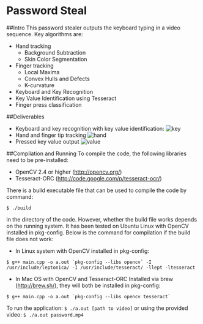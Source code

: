 Password Steal
==============
##Intro
This password stealer outputs the keyboard typing in a video sequence. Key algorithms are:
* Hand tracking
	* Background Subtraction
	* Skin Color Segmentation
* Finger tracking
	* Local Maxima
	* Convex Hulls and Defects
	* K-curvature
* Keyboard and Key Recognition
* Key Value Identification using Tesseract
* Finger press classification

##Deliverables
* Keyboard and key recognition with key value identification:
![key](http://www.mftp.info/20140202/1392023164x1927178161.png)
* Hand and finger tip tracking
![hand](http://www.mftp.info/20140202/1392023203x1927178161.png)
* Pressed key value output
![value](http://www.mftp.info/20140202/1392023230x1927178161.png)

##Compilation and Running
To compile the code, the following libraries need to be pre-installed:
* OpenCV 2.4 or higher (http://opencv.org/)
* Tesseract-ORC (http://code.google.com/p/tesseract-ocr/)

There is a build executable file that can be used to compile the code by command:
```
$ ./build
```
in the directory of the code.
However, whether the build file works depends on the running system. It has been tested on Ubuntu Linux with OpenCV installed in pkg-config. Below is the command for compilation if the build file does not work:
* In Linux system with OpenCV installed in pkg-config:
```
$ g++ main.cpp -o a.out `pkg-config --libs opencv` -I /usr/include/leptonica/ -I /usr/include/tesseract/ -llept -ltesseract
```
* In Mac OS with OpenCV and Tesseract-ORC Installed via brew (http://brew.sh/), they will both be installed in pkg-config:
```
$ g++ main.cpp -o a.out `pkg-config --libs opencv tesseract`
```
To run the application:
`$ ./a.out [path to video]`
or using the provided video:
`$ ./a.out password.mp4 `
